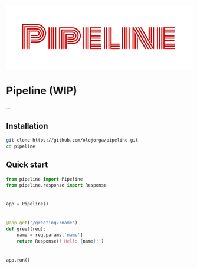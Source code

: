 ![logo](docs/logo.svg)

# Pipeline (WIP)

...


## Installation

```bash
git clone https://github.com/olejorga/pipeline.git
cd pipeline
```


## Quick start

```python
from pipeline import Pipeline
from pipeline.response import Response


app = Pipeline()


@app.get('/greeting/:name')
def greet(req):
    name = req.params['name']
    return Response(f'Hello {name}!')
  
  
app.run()
```
